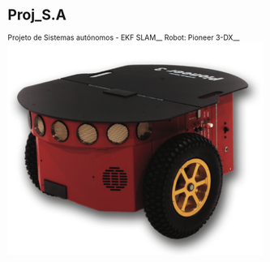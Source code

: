 # Proj_S.A
Projeto de Sistemas autónomos - EKF SLAM__
Robot: Pioneer 3-DX__
![alt text](https://github.com/pedroalopes3/Proj_S.A/blob/main/Pioneer_3-DX.jpg?raw=true)
